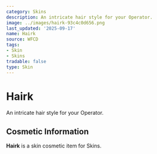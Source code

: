 ```yaml
---
category: Skins
description: An intricate hair style for your Operator.
image: ../images/hairk-93c4c0d656.png
last_updated: '2025-09-17'
name: Hairk
source: WFCD
tags:
- Skin
- Skins
tradable: false
type: Skin
---
```


# Hairk

An intricate hair style for your Operator.

## Cosmetic Information

**Hairk** is a skin cosmetic item for Skins.

